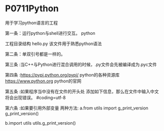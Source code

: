 P0711Python
===========

用于学习python语言的工程

第一条：运行python与shell进行交互。
python

工程目录结构
hello.py		该文件用于熟悉python语法

第二条：单双引号都是一样的。


第三条 :当C++与Python进行混合调用的时候，.py文件会先被编译成为.pyc文件

第四条 :https://pypi.python.org/pypi/      python的各种资源库
        https://www.python.org             python的官网

第五条 :如果程序当中没有在文件的开头处
添加如下信息，那么在文件中输入中文将会出现错误。
#coding=utf-8

第六条 :如果要引用外部变量
两种方法:
a.from utils import g_print_version
  g_print_version()

b.import utils
  utils.g_print_version()
